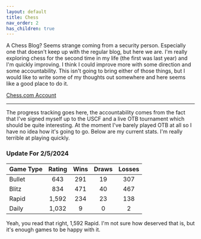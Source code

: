 ```yaml
---
layout: default
title: Chess
nav_order: 2
has_children: true
---
```


A Chess Blog? Seems strange coming from a security person. Especially one that doesn't keep up with the regular blog, but here we are. I'm really exploring chess for the second time in my life (the first was last year) and I'm quickly improving. I think I could improve more with some direction and some accountability. This isn't going to bring either of those things, but I would like to write some of my thoughts out somewhere and here seems like a good place to do it.

[Chess.com Account](https://www.chess.com/member/mythicstack)

----

The progress tracking goes here, the accountability comes from the fact that I've signed myself up to the USCF and a live OTB tournament which should be quite interesting. At the moment I've barely played OTB at all so I have no idea how it's going to go. Below are my current stats. I'm really terrible at playing quickly.


### Update For 2/5/2024

|Game Type                   | Rating         | Wins     | Draws    | Losses   |
|:---------------------------|:--------------:|:--------:|:--------:|:--------:|
|Bullet                      | 643            | 291      | 19       | 307      |
|Blitz                       | 834            | 471      | 40       | 467      |
|Rapid                       | 1,592          | 234      | 23       | 138      |
|Daily                       | 1,032          | 9        | 0        | 2        |

Yeah, you read that right, 1,592 Rapid. I'm not sure how deserved that is, but it's enough games to be happy with it. 
